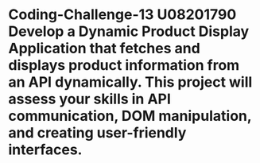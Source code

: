 # Coding-Challenge-13 U08201790  Develop a Dynamic Product Display Application that fetches and displays product information from an API dynamically. This project will assess your skills in API communication, DOM manipulation, and creating user-friendly interfaces.
 
